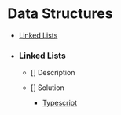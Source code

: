 # Data Structures
  - [Linked Lists](#linked-lists)

- ### Linked Lists
  - [] Description

  - [] Solution
    - [Typescript](linkedlist)